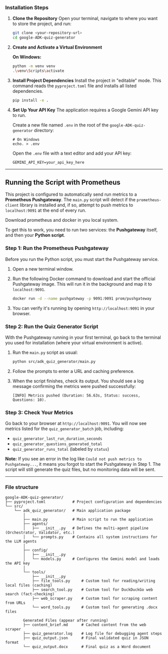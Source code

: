 ### Installation Steps

1.  **Clone the Repository**
    Open your terminal, navigate to where you want to store the project, and run:
    ```bash
    git clone <your-repository-url>
    cd google-ADK-quiz-generator
    ```

2.  **Create and Activate a Virtual Environment**

    **On Windows:**
    ```bash
    python -m venv venv
    .\venv\Scripts\activate
    ```

3.  **Install Project Dependencies**
    Install the project in "editable" mode. This command reads the `pyproject.toml` file and installs all listed dependencies.
    ```bash
    pip install -e .
    ```

4.  **Set Up Your API Key**
    The application requires a Google Gemini API key to run.
    
    Create a new file named `.env` in the root of the `google-ADK-quiz-generator` directory:

    ```
    # On Windows
    echo. > .env
    ```

    Open the `.env` file with a text editor and add your API key:
    ```
    GEMINI_API_KEY=your_api_key_here
    ```

------------------

## Running the Script with Prometheus

This project is configured to automatically send run metrics to a **Prometheus Pushgateway**. The `main.py` script will detect if the `prometheus-client` library is installed and, if so, attempt to push metrics to `localhost:9091` at the end of every run.

Download prometheus and docker in you local system.

To get this to work, you need to run two services: the **Pushgateway** itself, and then your **Python script**. 



### Step 1: Run the Prometheus Pushgateway

Before you run the Python script, you must start the Pushgateway service.

1.  Open a new terminal window.
2.  Run the following Docker command to download and start the official Pushgateway image. This will run it in the background and map it to `localhost:9091`.

    ```bash
    docker run -d --name pushgateway -p 9091:9091 prom/pushgateway
    ```

3.  You can verify it's running by opening `http://localhost:9091` in your browser.


### Step 2: Run the Quiz Generator Script

With the Pushgateway running in your first terminal, go back to the terminal you used for installation (where your virtual environment is active).

1.  Run the `main.py` script as usual:

    ```bash
    python src/adk_quiz_generator/main.py
    ```

2.  Follow the prompts to enter a URL and caching preference.

3.  When the script finishes, check its output. You should see a log message confirming the metrics were pushed successfully:

    ```
    [INFO] Metrics pushed (Duration: 56.63s, Status: success, Questions: 10).
    ```



### Step 3: Check Your Metrics

Go back to your browser at `http://localhost:9091`. You will now see metrics listed for the `quiz_generator_batch` job, including:

* `quiz_generator_last_run_duration_seconds`
* `quiz_generator_questions_generated_total`
* `quiz_generator_runs_total` (labeled by `status`)

**Note:** If you see an error in the log like `Could not push metrics to Pushgateway...`, it means you forgot to start the Pushgateway in Step 1. The script will still generate the quiz files, but no monitoring data will be sent.

--------------





### File structure

    google-ADK-quiz-generator/
    ├── pyproject.toml            # Project configuration and dependencies
    └── src/
        └── adk_quiz_generator/   # Main application package
            │
            ├── main.py           # Main script to run the application
            ├── agents/
            │   ├── __init__.py   # Defines the multi-agent pipeline (Orchestrator, Validator, etc.)
            │   └── prompts.py    # Contains all system instructions for the LLM agents
            │
            ├── config/
            │   ├── __init__.py
            │   └── models.py     # Configures the Gemini model and loads the API key
            │
            └── tools/
                ├── __init__.py
                ├── file_tools.py     # Custom tool for reading/writing local files (caching)
                ├── search_tool.py    # Custom tool for DuckDuckGo web search (fact-checking)
                ├── web_scraper.py    # Custom tool for scraping content from URLs
                └── word_tools.py     # Custom tool for generating .docx files
        
            Generated Files (appear after running) 
            ├── content_brief.md      # Cached content from the web scraper
            ├── quiz_generator.log    # Log file for debugging agent steps
            ├── quiz_output.json      # Final validated quiz in JSON format
            └── quiz_output.docx      # Final quiz as a Word document
